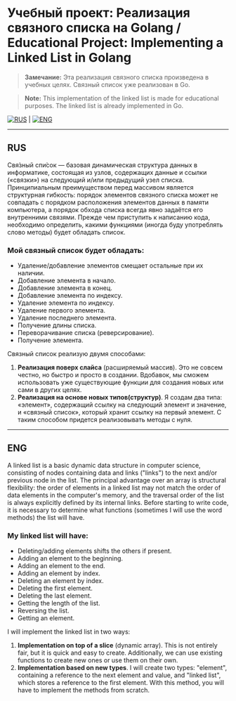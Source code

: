 # Учебный проект: Реализация связного списка на Golang / Educational Project: Implementing a Linked List in Golang

> **Замечание:** Эта реализация связного списка произведена в учебных целях. Связный список уже реализован в Go.

> **Note:** This implementation of the linked list is made for educational purposes. The linked list is already implemented in Go.

[![RUS](https://img.shields.io/badge/lang-RUS-blue)](#Русская-версия) | [![ENG](https://img.shields.io/badge/lang-ENG-red)](#English-Version)

---

## RUS

Свя́зный спи́сок — базовая динамическая структура данных в информатике, состоящая из узлов, содержащих данные и ссылки («связки») на следующий и/или предыдущий узел списка. Принципиальным преимуществом перед массивом является структурная гибкость: порядок элементов связного списка может не совпадать с порядком расположения элементов данных в памяти компьютера, а порядок обхода списка всегда явно задаётся его внутренними связями. Прежде чем приступить к написанию кода, необходимо определить, какими функциями (иногда буду употреблять слово методы) будет обладать список.

### Мой связный список будет обладать:

- Удаление/добавление элементов смещает остальные при их наличии.
- Добавление элемента в начало.
- Добавление элемента в конец.
- Добавление элемента по индексу.
- Удаление элемента по индексу.
- Удаление первого элемента.
- Удаление последнего элемента.
- Получение длины списка.
- Переворачивание списка (реверсирование).
- Получение элемента.

Связный список реализую двумя способами:

1. **Реализация поверх слайса** (расширяемый массив). Это не совсем честно, но быстро и просто в создании. Вдобавок, мы сможем использовать уже существующие функции для создания новых или сами в других целях.
2. **Реализация на основе новых типов(структур)**. Я создам два типа: «элемент», содержащий ссылку на следующий элемент и значение, и «связный список», который хранит ссылку на первый элемент. С таким способом придется реализовывать методы с нуля.

---

## ENG

A linked list is a basic dynamic data structure in computer science, consisting of nodes containing data and links ("links") to the next and/or previous node in the list. The principal advantage over an array is structural flexibility: the order of elements in a linked list may not match the order of data elements in the computer's memory, and the traversal order of the list is always explicitly defined by its internal links. Before starting to write code, it is necessary to determine what functions (sometimes I will use the word methods) the list will have.

### My linked list will have:

- Deleting/adding elements shifts the others if present.
- Adding an element to the beginning.
- Adding an element to the end.
- Adding an element by index.
- Deleting an element by index.
- Deleting the first element.
- Deleting the last element.
- Getting the length of the list.
- Reversing the list.
- Getting an element.

I will implement the linked list in two ways:

1. **Implementation on top of a slice** (dynamic array). This is not entirely fair, but it is quick and easy to create. Additionally, we can use existing functions to create new ones or use them on their own.
2. **Implementation based on new types**. I will create two types: "element", containing a reference to the next element and value, and "linked list", which stores a reference to the first element. With this method, you will have to implement the methods from scratch.
